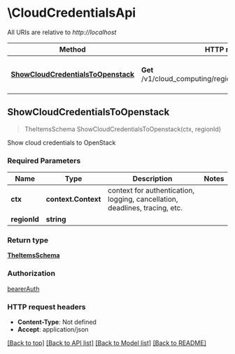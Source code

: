 # \CloudCredentialsApi

All URIs are relative to *http://localhost*

Method | HTTP request | Description
------------- | ------------- | -------------
[**ShowCloudCredentialsToOpenstack**](CloudCredentialsApi.md#ShowCloudCredentialsToOpenstack) | **Get** /v1/cloud_computing/regions/{region_id}/credentials | Show cloud credentials to OpenStack



## ShowCloudCredentialsToOpenstack

> TheItemsSchema ShowCloudCredentialsToOpenstack(ctx, regionId)

Show cloud credentials to OpenStack

### Required Parameters


Name | Type | Description  | Notes
------------- | ------------- | ------------- | -------------
**ctx** | **context.Context** | context for authentication, logging, cancellation, deadlines, tracing, etc.
**regionId** | **string**|  | 

### Return type

[**TheItemsSchema**](The_Items_Schema.md)

### Authorization

[bearerAuth](../README.md#bearerAuth)

### HTTP request headers

- **Content-Type**: Not defined
- **Accept**: application/json

[[Back to top]](#) [[Back to API list]](../README.md#documentation-for-api-endpoints)
[[Back to Model list]](../README.md#documentation-for-models)
[[Back to README]](../README.md)

